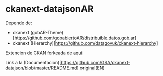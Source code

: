 ckanext-datajsonAR
================
Depende de: 
+ ckanext (gobAR-Theme)[https://github.com/gobabiertoAR/distribuible.datos.gob.ar]
+ ckanext (Hierarchy)[https://github.com/datagovuk/ckanext-hierarchy]

Extencion de CKAN forkeada de [aqui](https://github.com/GSA/ckanext-datajson)

Link a la (Documentacion)[https://github.com/GSA/ckanext-datajson/blob/master/README.md] original(EN)
